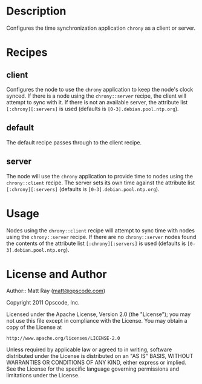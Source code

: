 Description
===========
Configures the time synchronization application `chrony` as a client or server.

Recipes
=======

client
------
Configures the node to use the `chrony` application to keep the node's clock synced. If there is a node using the `chrony::server` recipe, the client will attempt to sync with it. If there is not an available server, the attribute list `[:chrony][:servers]` is used (defaults is `[0-3].debian.pool.ntp.org`).

default
-------
The default recipe passes through to the client recipe.

server
------
The node will use the `chrony` application to provide time to nodes using the `chrony::client` recipe. The server sets its own time against the attribute list `[:chrony][:servers]` (defaults is `[0-3].debian.pool.ntp.org`).
    
Usage
=====
Nodes using the `chrony::client` recipe will attempt to sync time with nodes using the `chrony::server` recipe. If there are no `chrony::server` nodes found the contents of the attribute list `[:chrony][:servers]` is used (defaults is `[0-3].debian.pool.ntp.org`).

License and Author
==================

Author:: Matt Ray (<matt@opscode.com>)

Copyright 2011 Opscode, Inc.

Licensed under the Apache License, Version 2.0 (the "License");
you may not use this file except in compliance with the License.
You may obtain a copy of the License at

    http://www.apache.org/licenses/LICENSE-2.0

Unless required by applicable law or agreed to in writing, software
distributed under the License is distributed on an "AS IS" BASIS,
WITHOUT WARRANTIES OR CONDITIONS OF ANY KIND, either express or implied.
See the License for the specific language governing permissions and
limitations under the License.

